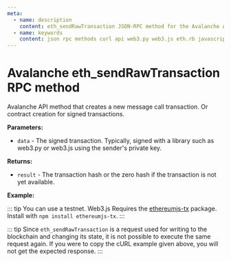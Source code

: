 ```yaml
---
meta:
  - name: description
    content: eth_sendRawTransaction JSON-RPC method for the Avalanche API available with examples in web3.js, web3.py, eth.rb, and cURL.
  - name: keywords
    content: json rpc methods curl api web3.py web3.js eth.rb javascript python ruby Avalanche 
---
```


# Avalanche eth_sendRawTransaction RPC method

Avalanche API method that creates a new message call transaction. Or contract creation for signed transactions. 

**Parameters:**  

* `data` - The signed transaction. Typically, signed with a library such as web3.py or web3.js using the sender's private key.

**Returns:** 

* `result` - The transaction hash or the zero hash if the transaction is not yet available.

**Example:**

::: tip
You can use a testnet.
Web3.js Requires the [ethereumjs-tx](https://github.com/ethereumjs/ethereumjs-monorepo) package. 
Install with `npm install ethereumjs-tx`.
:::

<CodeSwitcher :languages="{js:'web3.js', py:'web3.py', rb:'eth.rb', cr:'cURL'}">
<template v-slot:js>

``` js
const Web3 = require("web3");

const Tx = require("ethereumjs-tx").Transaction;
const Common = require("ethereumjs-common").default;

// Connect to the node
const node_url = "CHAINSTACK_NODE_URL";
const web3 = new Web3(node_url);

// Logic of this code:
    // Set the addresses and private key to sign the transaction
    // Build transaction 
    // Sign and send the transaction 

// Addresses and private key
const sender = "SENDER_ADDRESS";
const receiver = "RECEIVER_ADDRESS";
const private_key = Buffer.from("PRIVATE_KEY", "hex"); 

// Build the transaction

// Gas limit
const gasLimit = web3.eth.estimateGas({
  from: sender,
  to: receiver,
})

web3.eth.getTransactionCount(sender, (err, transactionCount) => {
    const transaction_Object = {
        to: receiver,
        gasPrice: web3.utils.toHex(web3.utils.toWei("50", "gwei")),
        gasLimit: web3.utils.toHex(gasLimit),
        nonce: web3.utils.toHex(transactionCount),
        value: web3.utils.toHex(web3.utils.toWei("1", "ether")),
    };

    // Signing the transaction 

    // ethereumjs-tx supports the Ethereum ecosystem by default; set up a custom chain with the following code. 
    const common = Common.forCustomChain(
      "mainnet",
      {
        name: "avalanche-mainnet", //avalanche-testnet
        networkId: 43114, //43113
        chainId: 43114, //43113
      },
      "petersburg",
    );
  
      // create a new transaction object to sign 
      const tx = new Tx(transaction_Object, {
        common,
      });

    // sign the transaction using the private key  
    tx.sign(private_key);

    // Send signed transaction to the blockchain 
    const sTx = tx.serialize();
    const rawTransaction = "0x" + sTx.toString("hex");

    web3.eth.sendSignedTransaction(rawTransaction, (err, hash) => {
        console.log("TxHash:" + hash);
        //console.log(err);
    });
})
```

</template>
<template v-slot:py>

``` py
from web3 import Web3  

# Create the node connection
node_url = "CHAINSTACK_NODE_URL" 
web3 = Web3(Web3.HTTPProvider(node_url))

# Logic of this code:
    # Set the addresses and private key to sign the transaction
    # Build transaction 
    # Sign and send the transaction  

# Adresses and private key
sender = "SENDER_ADDRESS" 
receiver = "RECEIVER_ADDRESS" 
privateKey ="PRIVATE_KEY"   

# Gas limit
gas_limit = web3.eth.estimate_gas({"from":sender,"to":receiver}, "latest" )

# build the transaction 
tx = { 
    "nonce" : web3.eth.getTransactionCount(sender), 
    "to": receiver, 
    "value": web3.toWei(1, "ether"), # value to send 
    "gas": gas_limit, 
    "gasPrice" : web3.eth.gas_price,
    "chainId" : web3.eth.chain_id, 
}  

# sign tx 
signed_tx = web3.eth.account.signTransaction(tx, privateKey)  

# send transaction 
tx_hash = web3.eth.sendRawTransaction(signed_tx.rawTransaction) 

print("Transaction hash:", web3.toHex(tx_hash)) 
```

</template>
<template v-slot:rb>

``` rb
require "eth"
client = Eth::Client.create "CHAINSTACK_NODE_URL"
key = Eth::Key.new priv:"PRIVATE_KEY"
destination = Eth::Address.new "DESTINATION_ADDRESS"
amount = 1000000000000000000 # in Wei
client.gas_limit=21000
client.gas_price=0.3e11
response = client.transfer_and_wait(destination, amount, sender_key = key, legacy = false)
puts response
```

</template>
<template v-slot:cr>

``` sh
curl -X POST "CHAINSTACK_NODE_URL" \
  -H "Content-Type: application/json" \
  --data '{"method":"eth_sendRawTransaction","params":["0xd46e8dd67c5d32be8d46e8dd67c5d32be8058bb8eb970870f072445675058bb8eb970870f072445675"], "jsonrpc":"2.0","id":1}'
```

</template>
</CodeSwitcher>

::: tip
Since `eth_sendRawTransaction` is a request used for writing to the blockchain and changing its state, it is not possible to execute the same request again. If you were to copy the cURL example given above, you will not get the expected response.
:::